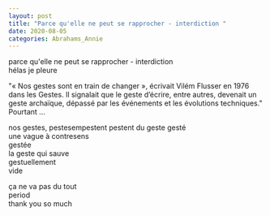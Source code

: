 ```yaml
---
layout: post
title: "Parce qu'elle ne peut se rapprocher - interdiction "
date: 2020-08-05
categories: Abrahams_Annie
---
```


parce qu'elle ne peut se rapprocher - interdiction  
hélas je pleure

"« Nos gestes sont en train de changer », écrivait Vilém Flusser en 1976 dans les Gestes. Il signalait que le geste d’écrire, entre autres, devenait un geste archaïque, dépassé par les événements et les évolutions techniques." Pourtant ...

nos gestes, pestesempestent pestent du geste gesté  
une vague à contresens  
gestée  
la geste qui sauve  
gestuellement  
vide

ça ne va pas du tout  
period  
thank you so much
